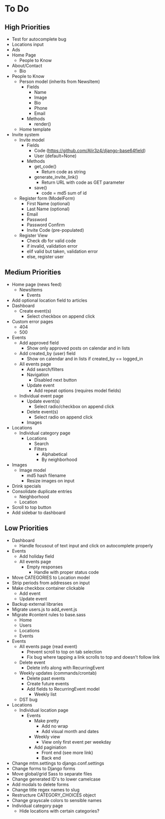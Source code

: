 # To Do

## High Priorities

- Test for autocomplete bug
- Locations input
- Ads
- Home Page
  - People to Know
- About/Contact
  - Bio
- People to Know
  - Person model (inherits from NewsItem)
    - Fields
      - Name
      - Image
      - Bio
      - Phone
      - Email
    - Methods
      - render()
  - Home template
- Invite system
  - Invite model
    - Fields
      - Code (https://github.com/Alir3z4/django-base64field)
      - User (default=None)
    - Methods
      - get_code()
        - Return code as string
      - generate_invite_link()
        - Return URL with code as GET parameter
      - save()
        - code = md5 sum of id
  - Register form (ModelForm)
    - First Name (optional)
    - Last Name (optional)
    - Email
    - Password
    - Password Confirm
    - Invite Code (pre-populated)
  - Register View
    - Check db for valid code
    - if invalid, validation error
    - elif valid but taken, validation error
    - else, register user

## Medium Priorities

- Home page (news feed)
  - NewsItems
    - Events
- Add optional location field to articles
- Dashboard
  - Create event(s)
    - Select checkbox on append click
- Custom error pages
  - 404
  - 500
- Events
  - Add approved field
    - Show only approved posts on calendar and in lists
  - Add created_by (user) field
    - Show on calendar and in lists if created_by == logged_in
  - All events page
    - Add search/filters
    - Navigation
      - Disabled next button
    - Update event
      - Add repeat options (requires model fields)
  - Individual event page
    - Update event(s)
      - Select radio/checkbox on append click
    - Delete event(s)
      - Select radio on append click
    - Images
- Locations
  - Individual category page
    - Locations
      - Search
      - Filters
        - Alphabetical
        - By neighborhood
- Images
  - Image model
    - md5 hash filename
    - Resize images on input
- Drink specials
- Consolidate duplicate entries
  - Neighborhood
  - Location
- Scroll to top button
- Add sidebar to dashboard

## Low Priorities

- Dashboard
  - Handle focusout of text input and click on autocomplete properly
- Events
  - Add holiday field
  - All events page
    - Empty responses
      - Handle with proper status code
- Move CATEGORIES to Location model
- Strip periods from addresses on input
- Make checkbox container clickable
  - Add event
  - Update event
- Backup external libraries
- Migrate users.js to add_event.js
- Migrate #content rules to base.sass
  - Home
  - Users
  - Locations
  - Events
- Events
  - All events page (read event)
    - Prevent scroll to top on tab selection
    - Fix bug where tapping a link scrolls to top and doesn't follow link
  - Delete event
    - Delete info along with RecurringEvent
  - Weekly updates (commands/crontab)
    - Delete past events
    - Create future events
    - Add fields to RecurringEvent model
      - Weekly list
  - DST bug
- Locations
  - Individual location page
    - Events
      - Make pretty
        - Add no wrap
        - Add visual month and dates
      - Weekly view
        - View only first event per weekday
      - Add paginiation
        - Front end (see more link)
        - Back end
- Change mtm.settings to django.conf.settings
- Change forms to Django forms
- Move global/grid Sass to separate files
- Change generated ID's to lower camelcase
- Add modals to delete forms
- Change title regex names to slug
- Restructure CATEGORY_CHOICES object
- Change grayscale colors to sensible names
- Individual category page
  - Hide locations with certain categories?
